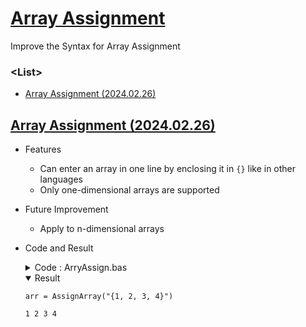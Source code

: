 # [Array Assignment](/README.md#vba)

Improve the Syntax for Array Assignment


### \<List>

- [Array Assignment (2024.02.26)](#array-assignment-20240226)


## [Array Assignment (2024.02.26)](#list)

- Features
  - Can enter an array in one line by enclosing it in `{}` like in other languages
  - Only one-dimensional arrays are supported
- Future Improvement
  - Apply to n-dimensional arrays
- Code and Result
  <details>
    <summary>Code : ArryAssign.bas</summary>

    ```vba
    Option Explicit
    ```
    ```vba
    ' This function converts a string into a one-dimensional array
    ' The string should be in the format of {a, b, c, ...}
    ' The function replaces the curly brackets with empty spaces and splits the string by commas
    ' The function returns a variant array
    Private Function StringToArray(str As String) As Variant
        'Replace the curly brackets with empty spaces
        str = Replace(str, "{", "")
        str = Replace(str, "}", "")
        'Split the string by commas and convert it into an array
        ' str = Replace(str, ", ", ",")                         ' Trim() is the better way
        StringToArray = Split(str, ",")
    End Function
    ```
    ```vba
    ' This function assigns an array to a variable using a string input
    ' The string should be in the format of {a, b, c, ...}
    ' The function calls the StringToArray function to convert the string into an array
    ' The function returns a variant array
    Private Function AssignArray(str As String) As Variant
        'Call the StringToArray function to convert the string into an array
        AssignArray = StringToArray(str)
    End Function
    ```
    ```vba
    ' This procedure tests the AssignArray function
    ' It assigns an array to a variable using a string input
    ' It prints the values of the array in the immediate window
    Private Sub ArrayTest()
        'Assign an array to a variable using a string input
        Dim arr  As Variant
        arr = AssignArray("{1, 2, 3, 4}")

        'Print the values of the array in the immediate window
        Dim i As Long
        For i = LBound(arr) To UBound(arr)
            Debug.Print Trim(arr(i)) & " ";
        Next i
        Debug.Print
    End Sub
    ```
    </details>
    <details open="">
      <summary>Result</summary>

    ```vba
    arr = AssignArray("{1, 2, 3, 4}")
    ```
    ```vba
    1 2 3 4
    ```
    </details>
